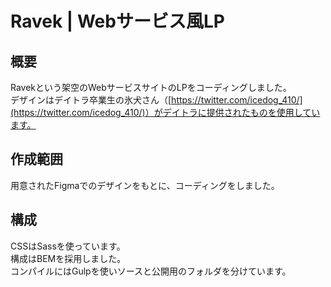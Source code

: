 # Ravek | Webサービス風LP

## 概要
Ravekという架空のWebサービスサイトのLPをコーディングしました。  
デザインはデイトラ卒業生の氷犬さん（[https://twitter.com/icedog_410/](https://twitter.com/icedog_410/)）がデイトラに提供されたものを使用しています。

## 作成範囲
用意されたFigmaでのデザインをもとに、コーディングをしました。

## 構成
CSSはSassを使っています。  
構成はBEMを採用しました。  
コンパイルにはGulpを使いソースと公開用のフォルダを分けています。
